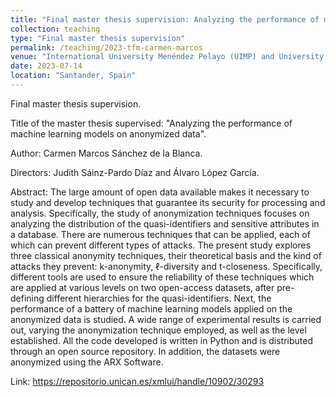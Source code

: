 ```yaml
---
title: "Final master thesis supervision: Analyzing the performance of machine learning models on anonymized data"
collection: teaching
type: "Final master thesis supervision"
permalink: /teaching/2023-tfm-carmen-marcos
venue: "International University Menéndez Pelayo (UIMP) and University of Cantabria (UC)"
date: 2023-07-14
location: "Santander, Spain"
---
```


Final master thesis supervision. 

Title of the master thesis supervised: "Analyzing the performance of machine learning models on anonymized data". 

Author: Carmen Marcos Sánchez de la Blanca. 

Directors: Judith Sáinz-Pardo Díaz and Álvaro López García. 

Abstract: The large amount of open data available makes it necessary to study and develop techniques that guarantee its security for processing and analysis. Specifically, the study of anonymization techniques focuses on analyzing the distribution of the quasi-identifiers and sensitive attributes in a database. There are numerous techniques that can be applied, each of which can prevent different types of attacks. The present study explores three classical anonymity techniques, their theoretical basis and the kind of attacks they prevent: k-anonymity, ℓ-diversity and t-closeness. Specifically, different tools are used to ensure the reliability of these techniques which are applied at various levels on two open-access datasets, after pre-defining different hierarchies for the quasi-identifiers. Next, the performance of a battery of machine learning models applied on the anonymized data is studied. A wide range of experimental results is carried out, varying the anonymization technique employed, as well as the level established. All the code developed is written in Python and is distributed through an open source repository. In addition, the datasets were anonymized using the ARX Software.

Link: https://repositorio.unican.es/xmlui/handle/10902/30293
